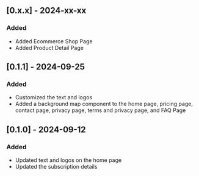 ## [0.x.x] - 2024-xx-xx

### Added
- Added Ecommerce Shop Page 
- Added Product Detail Page

## [0.1.1] - 2024-09-25

### Added
- Customized the text and logos
- Added a background map component to the home page, pricing page, contact page, privacy page, terms and privacy page, and FAQ Page

## [0.1.0] - 2024-09-12

### Added
- Updated text and logos on the home page
- Updated the subscription details